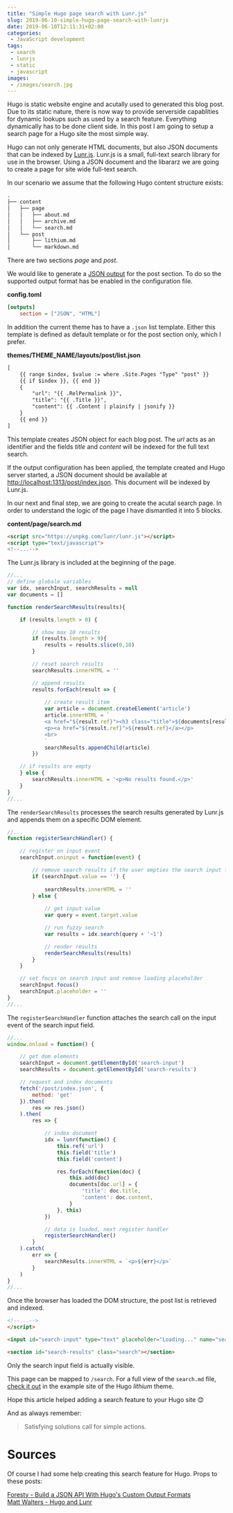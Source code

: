 ```yaml
---
title: "Simple Hugo page search with Lunr.js"
slug: 2019-06-10-simple-hugo-page-search-with-lunrjs
date: 2019-06-10T12:11:31+02:00
categories:
 - JavaScript development
tags:
 - search
 - lunrjs
 - static
 - javascript
images:
 - /images/search.jpg
---
```


Hugo is static website engine and acutally used to generated this blog post. Due to its static nature, there is now way to provide serverside capablities for dynamic lookups such as used by a search feature. Everything dynamically has to be done client side. In this post I am going to setup a search page for a Hugo site the most simple way.
<!--more-->

Hugo can not only generate HTML documents, but also JSON documents that can be indexed by [Lunr.js](https://lunrjs.com/). Lunr.js is a small, full-text search library for use in the browser. Using a JSON document and the libararz we are going to create a page for site wide full-text search.

In our scenario we assume that the following Hugo content structure exists:

```txt
.
├── content
│   ├── page
│   │   ├── about.md
│   │   ├── archive.md
│   │   └── search.md
│   └── post
│       ├── lithium.md
│       └── markdown.md
```

There are two sections *page* and *post*.

We would like to generate a [JSON output](https://gohugo.io/templates/output-formats/) for the post section. To do so the supported output format has be enabled in the configuration file.

**config.toml**

```toml
[outputs]
    section = ["JSON", "HTML"]
```

In addition the current theme has to have a `.json` list template. Either this template is defined as default template or for the post section only, which I prefer.

**themes/THEME_NAME/layouts/post/list.json**

```txt
[
    {{ range $index, $value := where .Site.Pages "Type" "post" }}
    {{ if $index }}, {{ end }}
    {
        "url": "{{ .RelPermalink }}",
        "title": "{{ .Title }}",
        "content": {{ .Content | plainify | jsonify }}
    }
    {{ end }}
]
```

This template creates JSON object for each blog post. The *url* acts as an identifier and the fields *title* and *content* will be indexed for the full text search.

If the output configuration has been applied, the template created and Hugo server started, a JSON document should be available at [http://localhost:1313/post/index.json](http://localhost:1313/post/index.json). This document will be indexed by Lunr.js.

In our next and final step, we are going to create the acutal search page. In order to understand the logic of the page I have dismantled it into 5 blocks.

**content/page/search.md**

```html
<script src="https://unpkg.com/lunr/lunr.js"></script>
<script type="text/javascript">
<!--...-->
```

The Lunr.js library is included at the beginning of the page.

```js
//...
// define globale variables
var idx, searchInput, searchResults = null
var documents = []

function renderSearchResults(results){

    if (results.length > 0) {

        // show max 10 results
        if (results.length > 9){
            results = results.slice(0,10)
        }

        // reset search results
        searchResults.innerHTML = ''

        // append results
        results.forEach(result => {
        
            // create result item
            var article = document.createElement('article')
            article.innerHTML = `
            <a href="${result.ref}"><h3 class="title">${documents[result.ref].title}</h3></a>
            <p><a href="${result.ref}">${result.ref}</a></p>
            <br>
            `
            searchResults.appendChild(article)
        })

    // if results are empty
    } else {
        searchResults.innerHTML = '<p>No results found.</p>'
    }
}
//...
```

The `renderSearchResults` processes the search results generated by Lunr.js and appends them on a specific DOM element.

```js
//...
function registerSearchHandler() {

    // register on input event
    searchInput.oninput = function(event) {

        // remove search results if the user empties the search input field
        if (searchInput.value == '') {
            
            searchResults.innerHTML = ''
        } else {
            
            // get input value
            var query = event.target.value

            // run fuzzy search
            var results = idx.search(query + '~1')

            // render results
            renderSearchResults(results)
        }
    }

    // set focus on search input and remove loading placeholder
    searchInput.focus()
    searchInput.placeholder = ''
}
//...
```

The `registerSearchHandler` function attaches the search call on the input event of the search input field.

```js
//...
window.onload = function() {

    // get dom elements
    searchInput = document.getElementById('search-input')
    searchResults = document.getElementById('search-results')

    // request and index documents
    fetch('/post/index.json', {
        method: 'get'
    }).then(
        res => res.json()
    ).then(
        res => {

            // index document
            idx = lunr(function() {
                this.ref('url')
                this.field('title')
                this.field('content')

                res.forEach(function(doc) {
                    this.add(doc)
                    documents[doc.url] = {
                        'title': doc.title,
                        'content': doc.content,
                    }
                }, this)
            })

            // data is loaded, next register handler
            registerSearchHandler()
        }
    ).catch(
        err => {
            searchResults.innerHTML = `<p>${err}</p>`
        }
    )
}
//...
```

Once the browser has loaded the DOM structure, the post list is retrieved and indexed.

```html
<!--...-->
</script>

<input id="search-input" type="text" placeholder="Loading..." name="search">

<section id="search-results" class="search"></section>
```

Only the search input field is actually visible.

This page can be mapped to `/search`. For a full view of the `search.md` file, [check it out](https://github.com/janikvonrotz/hugo-lithium-theme/blob/master/exampleSite/content/page/search.md) in the example site of the Hugo *lithium* theme.

Hope this article helped adding a search feature to your Hugo site 😊

And as always remember:

> Satisfying solutions call for simple actions.

# Sources

Of course I had some help creating this search feature for Hugo. Props to these posts:

[Foresty - Build a JSON API With Hugo's Custom Output Formats](https://forestry.io/blog/build-a-json-api-with-hugo/)  
[Matt Walters - Hugo and Lunr](https://www.mattwalters.net/posts/hugo-and-lunr/)
